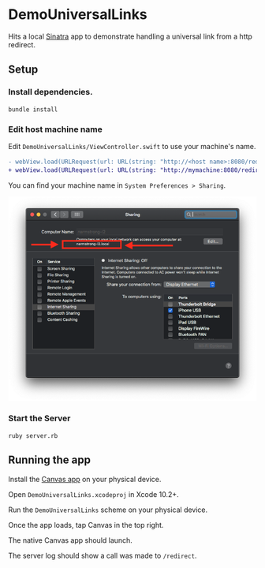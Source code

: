 # DemoUniversalLinks

Hits a local [Sinatra](http://sinatrarb.com) app to demonstrate handling a
universal link from a http redirect.

## Setup

### Install dependencies.

```
bundle install
```

### Edit host machine name

Edit `DemoUniversalLinks/ViewController.swift` to use your machine's name.

```diff
- webView.load(URLRequest(url: URL(string: "http://<host name>:8080/redirect")!))
+ webView.load(URLRequest(url: URL(string: "http://mymachine:8080/redirect")!))
```

You can find your machine name in `System Preferences > Sharing`.

![Machine name preferences](screenshots/machine-name.png)

### Start the Server

```
ruby server.rb
```

## Running the app

Install the [Canvas app](https://apps.apple.com/us/app/canvas-student/id480883488) on your physical device.

Open `DemoUniversalLinks.xcodeproj` in Xcode 10.2+.

Run the `DemoUniversalLinks` scheme on your physical device.

Once the app loads, tap Canvas in the top right.

The native Canvas app should launch.

The server log should show a call was made to `/redirect`.
